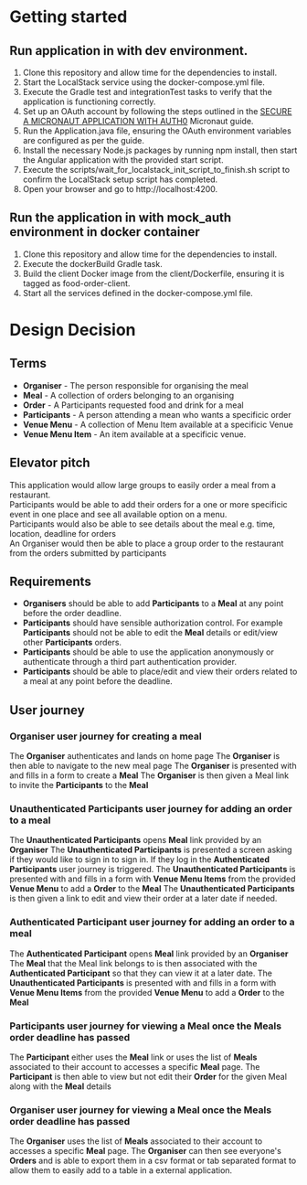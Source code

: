 # Getting started

## Run application in with dev environment.
1. Clone this repository and allow time for the dependencies to install.
2. Start the LocalStack service using the docker-compose.yml file.
3. Execute the Gradle test and integrationTest tasks to verify that the application is functioning correctly.
4. Set up an OAuth account by following the steps outlined in the [SECURE A MICRONAUT APPLICATION WITH AUTH0](https://guides.micronaut.io/latest/micronaut-oauth2-auth0-gradle-java.html) Micronaut guide.   
5. Run the Application.java file, ensuring the OAuth environment variables are configured as per the guide.
6. Install the necessary Node.js packages by running npm install, then start the Angular application with the provided start script.
7. Execute the scripts/wait_for_localstack_init_script_to_finish.sh script to confirm the LocalStack setup script has completed.
8. Open your browser and go to http://localhost:4200.

## Run the application in with mock_auth environment in docker container
1. Clone this repository and allow time for the dependencies to install.
2. Execute the dockerBuild Gradle task.
3. Build the client Docker image from the client/Dockerfile, ensuring it is tagged as food-order-client.
4. Start all the services defined in the docker-compose.yml file.

# Design Decision

## Terms
- **Organiser** - The person responsible for organising the meal
- **Meal** - A collection of orders belonging to an organising
- **Order** - A Participants requested food and drink for a meal
- **Participants** - A person attending a mean who wants a specificic order
- **Venue Menu** - A collection of Menu Item available at a specificic Venue
- **Venue Menu Item** - An item available at a specificic venue.


## Elevator pitch
This application would allow large groups to easily order a meal from a restaurant.    
Participants would be able to add their orders for a one or more specificic event in one place and see all available option on a menu.  
Participants would also be able to see details about the meal e.g. time, location, deadline for orders  
An Organiser would then be able to place a group order to the restaurant from the orders submitted by participants

## Requirements
- **Organisers** should be able to add **Participants** to a **Meal** at any point before the order deadline.
- **Participants** should have sensible authorization control. For example **Participants** should not be able to edit the **Meal** details or edit/view other **Participants** orders.
- **Participants** should be able to use the application anonymously or authenticate through a third part authentication provider.
- **Participants** should be able to place/edit and view their orders related to a meal at any point before the deadline.



## User journey
### **Organiser** user journey for creating a meal
The **Organiser** authenticates and lands on home page
The **Organiser** is then able to navigate to the new meal page
The **Organiser** is presented with and fills in a form to create a **Meal**
The **Organiser** is then given a Meal link to invite the **Participants** to the **Meal**

### **Unauthenticated Participants** user journey for adding an order to a meal
The **Unauthenticated Participants** opens **Meal** link provided by an **Organiser**
The **Unauthenticated Participants** is presented a screen asking if they would like to sign in to sign in. If they log in the **Authenticated Participants** user journey is triggered.
The **Unauthenticated Participants** is presented with and fills in a form with **Venue Menu Items** from the provided **Venue Menu** to add a **Order** to the **Meal**
The **Unauthenticated Participants** is then given a link to edit and view their order at a later date if needed.

### **Authenticated Participant** user journey for adding an order to a meal
The **Authenticated Participant** opens **Meal** link provided by an **Organiser**
The **Meal** that the Meal link belongs to is then associated with the **Authenticated Participant** so that they can view it at a later date.
The **Unauthenticated Participants** is presented with and fills in a form with **Venue Menu Items** from the provided **Venue Menu** to add a **Order** to the **Meal**

### **Participants** user journey for viewing a **Meal** once the **Meals** order deadline has passed
The **Participant** either uses the **Meal** link or uses the list of **Meals** associated to their account to accesses a specific **Meal** page.
The **Participant** is then able to view but not edit their **Order** for the given Meal along with the **Meal** details

### **Organiser** user journey for viewing a **Meal** once the **Meals** order deadline has passed
The **Organiser** uses the list of **Meals** associated to their account to accesses a specific **Meal** page.
The **Organiser** can then see everyone's **Orders** and is able to export them in a csv format or tab separated format to allow them to easily add to a table in a external application.